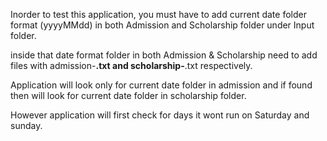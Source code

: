 Inorder to test this application, you must have to add current date folder format (yyyyMMdd) in both Admission and Scholarship folder under Input folder.

inside that date format folder in both Admission & Scholarship need to add files with admission-********.txt and scholarship-********.txt respectively.

Application will look only for current date folder in admission and if found then will look for current date folder in scholarship folder.

However application will first check for days it wont run on Saturday and sunday.  



 
 
